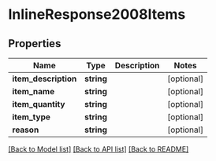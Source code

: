 # InlineResponse2008Items

## Properties
Name | Type | Description | Notes
------------ | ------------- | ------------- | -------------
**item_description** | **string** |  | [optional] 
**item_name** | **string** |  | [optional] 
**item_quantity** | **string** |  | [optional] 
**item_type** | **string** |  | [optional] 
**reason** | **string** |  | [optional] 

[[Back to Model list]](../README.md#documentation-for-models) [[Back to API list]](../README.md#documentation-for-api-endpoints) [[Back to README]](../README.md)


